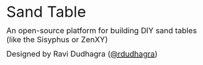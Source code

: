 <span style="font-size: 40px">Sand Table</span>

<span style="font-size: 20px">An open-source platform for building DIY sand tables (like the Sisyphus or ZenXY)</span>

<span style="font-size: 20px">Designed by Ravi Dudhagra ([@rdudhagra](https://github.com/rdudhagra))</span>
